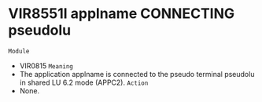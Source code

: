 # VIR8551I applname CONNECTING pseudolu
`Module`
- VIR0815
`Meaning`
- The application applname is connected to the pseudo terminal pseudolu in shared LU 6.2 mode (APPC2).
`Action`
- None.
